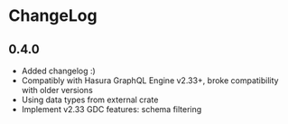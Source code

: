 # ChangeLog

## 0.4.0

- Added changelog :)
- Compatibly with Hasura GraphQL Engine v2.33+, broke compatibility with older versions
- Using data types from external crate
- Implement v2.33 GDC features: schema filtering
